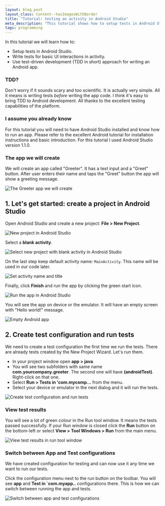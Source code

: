```yaml
---
layout: blog_post
layout_class: Content--hasImagesWithBorder
title: "Tutorial: testing an activity in Android Studio"
meta_description: "This tutorial shows how to setup tests in Android Studio and write test for basic UI interactions."
tags: programming
---
```


In this tutorial we will learn how to:

* Setup tests in Android Studio.
* Write tests for basic UI interactions in activity.
* Use test-driven development (TDD in short) approach for writing an Android app.

### TDD?

Don't worry if it sounds scary and too scientific. It is actually very simple. All it means is writing tests *before* writing the app code. I think it's easy to bring TDD to Android development. All thanks to the excellent testing capabilities of the platform.

### I assume you already know

For this tutorial you will need to have Android Studio installed and know how to run an app. Please refer to the excellent Android tutorial for installation instructions and basic introduction. For this tutorial I used Android Studio version 1.1.0.

### The app we will create

We will create an app called "Greeter". It has a text input and a "Greet" button. After user enters their name and taps the "Greet" button the app will show a greeting message.

![The `Greeter` app we will create](/image/blog/2015-09-27-testing-ui-in-android-studio/0100_finished_app_screen.png)







## 1. Let's get started: create a project in Android Studio

Open Android Studio and create a new project: **File > New Project**.

![New project in Android Studio](/image/blog/2015-09-27-testing-ui-in-android-studio/0110_new_project_in_android_studio.png)

Select a **blank activity**.

![Select new project with blank activity in Android Studio](/image/blog/2015-09-27-testing-ui-in-android-studio/0120_new_project_select_blank_activity_in_android_studio.png)

On the last step keep default activity name: `MainActivity`. This name will be used in our code later.

![Set activity name and title](/image/blog/2015-09-27-testing-ui-in-android-studio/0130_set_activity_name_and_title_in_android_studio.png)

Finally, click **Finish** and run the app by clicking the green start icon.

![Run the app in Android Studio](/image/blog/2015-09-27-testing-ui-in-android-studio/0140_run_android_studio_project.png)

You will see the app on device or the emulator. It will have an empty screen with "Hello world!" message.

![Empty Android app](/image/blog/2015-09-27-testing-ui-in-android-studio/0300_empty_app_first_run.png)








## 2. Create test configuration and run tests

We need to create a test configuration the first time we run the tests. There are already tests created by the New Project Wizard. Let's run them.

* In your project window open **app > java**.
* You will see two subfolders with same name **com.yourcompany.greeter**. The second one will have **(androidTest)**. Right-click on that one.
* Select **Run > Tests in 'com.mycomp...** from the menu.
* Select your device or emulator in the next dialog and it will run the tests.

![Create test configuration and run tests](/image/blog/2015-09-27-testing-ui-in-android-studio/0200_create_test_configuration_in_android_studio.png)

### View test results

You will see a lot of green colour in the Run tool window. It means the tests passed successfully.
If your Run window is closed click the **Run** button on the bottom-left or select **View > Tool Windows > Run** from the main menu.

![View test results in run tool window](/image/blog/2015-09-27-testing-ui-in-android-studio/0210_view_test_results_in_run_tool_window_in_android_studio.png)

### Switch between App and Test configurations

We have created configuration for testing and can now use it any time we want to run our tests.

Click the configuration menu next to the run button on the toolbar. You will see **app** and **Test in `com.myapp..** configurations there. This is how we can switch between running the app and tests.

![Switch between app and test configurations](/image/blog/2015-09-27-testing-ui-in-android-studio/0220_switch_between_app_and_tests_in_android_studio.png)





